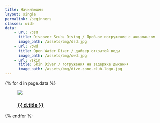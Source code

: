 ```yaml
---
title: Начинающим
layout: single
permalink: /beginners
classes: wide
data:
    - url: /dsd
      title: Discover Scuba Diving / Пробное погружение с аквалангом
      image_path: /assets/img/dsd.jpg
    - url: /owd
      title: Open Water Diver / дайвер открытой воды
      image_path: /assets/img/owd.jpg
    - url: /skin
      title: Skin Diver / погружения на задержке дыхания
      image_path: /assets/img/dive-zone-club-logo.jpg
---
```


<div class="flex-container images">
    {% for d in page.data %}
        <div class="flex-item">
            <figure>
                <a href="{{ site.url }}{{ site.baseurl }}{{ d.url }}">
                    <img src="{{ site.url }}{{ site.baseurl }}{{ d.image_path }}" />
                </a>
                <figcaption><h3><a href="{{ site.url }}{{ site.baseurl }}{{ d.url }}">{{ d.title }}</a></h3></figcaption>
            </figure>
        </div>
    {% endfor %}
</div>
